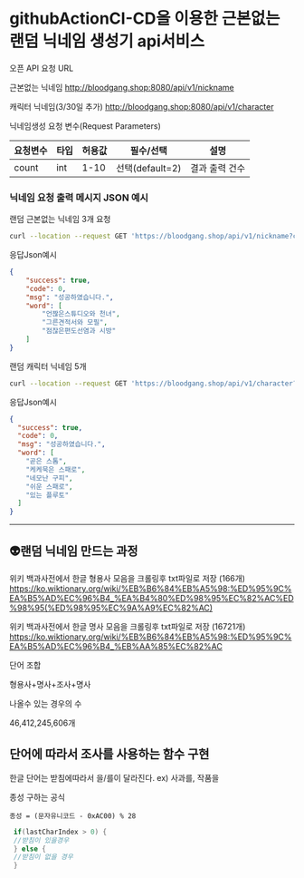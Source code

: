 # githubActionCI-CD을 이용한 근본없는 랜덤 닉네임 생성기 api서비스 

오픈 API 요청 URL

근본없는 닉네임
http://bloodgang.shop:8080/api/v1/nickname


캐릭터 닉네임(3/30일 추가)
http://bloodgang.shop:8080/api/v1/character
 
닉네임생성 요청 변수(Request Parameters)

|요청변수|타입|허용값|필수/선택|설명|
|------|---|---|---|---|
|  count |int|1-10|선택(default=2)|결과 출력 건수|

### 닉네임 요청 출력 메시지 JSON 예시
랜덤 근본없는 닉네임 3개 요청
``` bash
curl --location --request GET 'https://bloodgang.shop/api/v1/nickname?count=3'
```

응답Json예시
```json
{
    "success": true,
    "code": 0,
    "msg": "성공하였습니다.",
    "word": [
        "언짢은스튜디오와 천녀",
        "그른견적서와 모필",
        "점잖은편도선염과 시방"
    ]
}
```

랜덤 캐릭터 닉네임 5개
``` bash
curl --location --request GET 'https://bloodgang.shop/api/v1/character?count=5'
```
응답Json예시
```json
{
  "success": true,
  "code": 0,
  "msg": "성공하였습니다.",
  "word": [
    "곧은 스톰",
    "케케묵은 스패로",
    "네모난 구피",
    "쉬운 스패로",
    "있는 플루토"
  ]
}
```

---
## 👽랜덤 닉네임 만드는 과정


위키 백과사전에서 한글 형용사 모음을 크롤링후 txt파일로 저장 (166개)
https://ko.wiktionary.org/wiki/%EB%B6%84%EB%A5%98:%ED%95%9C%EA%B5%AD%EC%96%B4_%EA%B4%80%ED%98%95%EC%82%AC%ED%98%95(%ED%98%95%EC%9A%A9%EC%82%AC)

위키 백과사전에서 한글 명사 모음을 크롤링후 txt파일로 저장 (16721개)
https://ko.wiktionary.org/wiki/%EB%B6%84%EB%A5%98:%ED%95%9C%EA%B5%AD%EC%96%B4_%EB%AA%85%EC%82%AC

단어 조합


형용사+명사+조사+명사

나올수 있는 경우의 수

46,412,245,606개

## 단어에 따라서 조사를 사용하는 함수 구현

한글 단어는 받침에따라서 을/를이 달라진다.
ex) 사과를, 작품을 

종성 구하는 공식
```
종성 = (문자유니코드 - 0xAC00) % 28
```

``` java
 if(lastCharIndex > 0) {
 //받침이 있을경우
 } else {
 //받침이 없을 경우
 }
```
